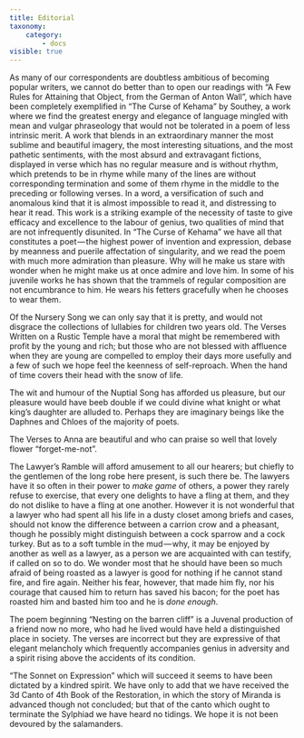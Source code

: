```yaml
---
title: Editorial
taxonomy:
    category:
        - docs
visible: true
---
```


As many of our correspondents are doubtless ambitious of becoming popular writers, we cannot do better than to open our readings with “A Few Rules for Attaining that Object, from the German of Anton Wall”, which have been completely exemplified in “The Curse of Kehama” by Southey, a work where we find the greatest energy and elegance of language mingled with mean and vulgar phraseology that would not be tolerated in a poem of less intrinsic merit. A work that blends in an extraordinary manner the most sublime and beautiful imagery, the most interesting situations, and the most pathetic sentiments, with the most absurd and extravagant fictions, displayed in verse which has no regular measure and is without rhythm, which pretends to be in rhyme while many of the lines are without corresponding termination and some of them rhyme in the middle to the preceding or following verses. In a word, a versification of such and anomalous kind that it is almost impossible to read it, and distressing to hear it read. This work is a striking example of the necessity of taste to give efficacy and excellence to the labour of genius, two qualities of mind that are not infrequently disunited. In “The Curse of Kehama” we have all that constitutes a poet — the highest power of invention and expression, debase by meanness and puerile affectation of singularity, and we read the poem with much more admiration than pleasure. Why will he make us stare with wonder when he might make us at once admire and love him. In some of his juvenile works he has shown that the trammels of regular composition are not encumbrance to him. He wears his fetters gracefully when he chooses to wear them.

Of the Nursery Song we can only say that it is pretty, and would not disgrace the collections of lullabies for children two years old. The Verses Written on a Rustic Temple have a moral that might be remembered with profit by the young and rich; but those who are not blessed with affluence when they are young are compelled to employ their days more usefully and a few of such we hope feel the keenness of self-reproach. When the hand of time covers their head with the snow of life.

The wit and humour of the Nuptial Song has afforded us pleasure, but our pleasure would have beeb double if we could divine what knight or what king’s daughter are alluded to. Perhaps they are imaginary beings like the Daphnes and Chloes of the majority of poets.

The Verses to Anna are beautiful and who can praise so well that lovely flower “forget-me-not”.

The Lawyer’s Ramble will afford amusement to all our hearers; but chiefly to the gentlemen of the long robe here present, is such there be. The lawyers have it so often in their power to *make game* of others, a power they rarely refuse to exercise, that every one delights to have a fling at them, and they do not dislike to have a fling at one another. However it is not wonderful that a lawyer who had spent all his life in a dusty closet among briefs and cases, should not know the difference between a carrion crow and a pheasant, though he possibly might distinguish between a cock sparrow and a cock turkey. But as to a soft tumble in the mud — why, it may be enjoyed by another as well as a lawyer, as a person we are acquainted with can testify, if called on so to do. We wonder most that he should have been so much afraid of being roasted as a lawyer is good for nothing if he cannot stand fire, and fire again. Neither his fear, however, that made him fly, nor his courage that caused him to return has saved his bacon; for the poet has roasted him and basted him too and he is *done enough*.

The poem beginning “Nesting on the barren cliff” is a Juvenal production of a friend now no more, who had he lived would have held a distinguished place in society. The verses are incorrect but they are expressive of that elegant melancholy which frequently accompanies genius in adversity and a spirit rising above the accidents of its condition.

“The Sonnet on Expression” which will succeed it seems to have been dictated by a kindred spirit. We have only to add that we have received the 3d Canto of 4th Book of the Restoration, in which the story of Miranda is advanced though not concluded; but that of the canto which ought to terminate the Sylphiad we have heard no tidings. We hope it is not been devoured by the salamanders.